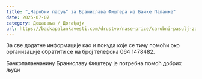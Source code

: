 ```yaml
---
title: "„Чаробни пасуљ“ за Бранислава Фиштера из Бачке Паланке"
date: 2025-07-07
category: Дешавања / Догађаји
url: https://backapalankavesti.com/drustvo/nase-price/carobni-pasulj-za-branislava-fistera-iz-backe-palanke/
---
```


За све додатне информације као и понуда које се тичу помоћи око организације обратити се на број телефона 064 1478482.

Бачкопаланчанину Браниславу Фиштеру је потребна помоћ добрих људи
